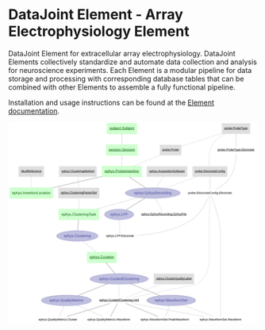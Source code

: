 # DataJoint Element - Array Electrophysiology Element

DataJoint Element for extracellular array electrophysiology. 
DataJoint Elements collectively standardize and automate data collection and analysis for neuroscience experiments.  Each Element is a modular pipeline for data storage and processing with corresponding database tables that can be combined with other Elements to assemble a fully functional pipeline.

Installation and usage instructions can be found at the 
[Element documentation](datajoint.com/docs/elements/element-array-ephys).

![element-array-ephys diagram](https://raw.githubusercontent.com/datajoint/element-array-ephys/main/images/attached_array_ephys_element_acute.svg)